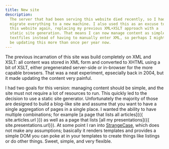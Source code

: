 ```yaml
---
title: New site
description:
  The server that had been serving this website died recently, so I had to
  migrate everything to a new machine. I also used this as an excuse to redo
  this website again, replacing my previous XML+XSLT approach with a
  static site generation. That means I can now manage content as simple
  textfiles instead of having to manually enter XML, so perhaps I might
  be updating this more than once per year now.
---
```

The previous incarnation of this site was build completely on XML and XSLT:
all content was stored in XML form and converted to XHTML using a bit of XSLT,
either pregenerated server-side or in-browser for the more capable browsers.
That was a neat experiment, epsecially back in 2004, but it made updating the
content very painful.

I had two goals for this version: managing content should be simple, and the
site must not require a lot of resources to run. This quickly led to the
decision to use a static site generator. Unfortunately the majority of those
are designed to build a blog-like site and assume that you want to have a
single aggregation of pages in a single place. I wanted the ability to have
multiple combinations; for example [a page that lists all
articles]({{ site.articles.url }}) as well as a page that lists [all my
presentations]({{ site.presentations.url}}). At some point I ran into
[StrangeCase](http://pypi.python.org/pypi/StrangeCase "StrangeCase static site
generator"),
which does not make any assumptions; basically it renders templates and
provides a simple DOM you can poke at in your templates to create things
like listings or do other things. Sweet, simple, and very flexible.
